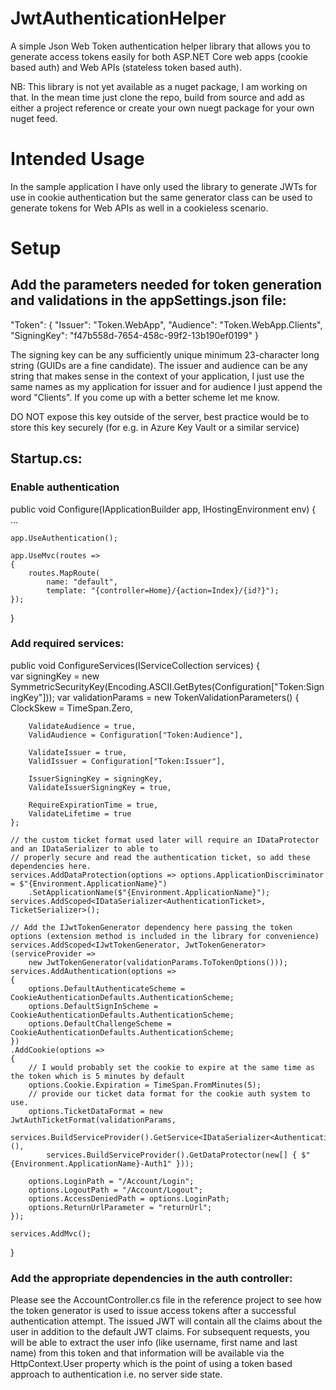 # JwtAuthenticationHelper

A simple Json Web Token authentication helper library that allows you to generate access tokens easily for both ASP.NET Core web apps (cookie based auth) and Web APIs (stateless token based auth). 

NB: This library is not yet available as a nuget package, I am working on that. In the mean time just clone the repo, build from source and add as either a project reference or create your own nuegt package for your own nuget feed.

# Intended Usage

In the sample application I have only used the library to generate JWTs for use in cookie authentication but the same generator class can be used to generate tokens for Web APIs as well in a cookieless scenario.

# Setup

## Add the parameters needed for token generation and validations in the appSettings.json file:

"Token": {
  "Issuer": "Token.WebApp",
  "Audience": "Token.WebApp.Clients",
  "SigningKey": "f47b558d-7654-458c-99f2-13b190ef0199"
}

The signing key can be any sufficiently unique minimum 23-character long string (GUIDs are a fine candidate). The issuer and audience can be any string that makes sense in the context of your application, I just use the same names
as my application for issuer and for audience I just append the word "Clients". If you come up with a better scheme let me know.

DO NOT expose this key outside of the server, best practice would be to store this key securely (for e.g. in Azure Key Vault or a similar service)

## Startup.cs:

### Enable authentication

public void Configure(IApplicationBuilder app, IHostingEnvironment env)
{
    ...
    
    app.UseAuthentication();

    app.UseMvc(routes =>
    {
        routes.MapRoute(
            name: "default",
            template: "{controller=Home}/{action=Index}/{id?}");
    });
}

### Add required services:

public void ConfigureServices(IServiceCollection services)
{            
    var signingKey = new SymmetricSecurityKey(Encoding.ASCII.GetBytes(Configuration["Token:SigningKey"]));
    var validationParams = new TokenValidationParameters()
    {
        ClockSkew = TimeSpan.Zero,

        ValidateAudience = true,
        ValidAudience = Configuration["Token:Audience"],

        ValidateIssuer = true,
        ValidIssuer = Configuration["Token:Issuer"],

        IssuerSigningKey = signingKey,
        ValidateIssuerSigningKey = true,

        RequireExpirationTime = true,
        ValidateLifetime = true
    };
    
	// the custom ticket format used later will require an IDataProtector and an IDataSerializer to able to 
	// properly secure and read the authentication ticket, so add these dependencies here.
    services.AddDataProtection(options => options.ApplicationDiscriminator = $"{Environment.ApplicationName}")
        .SetApplicationName($"{Environment.ApplicationName}");
    services.AddScoped<IDataSerializer<AuthenticationTicket>, TicketSerializer>();

	// Add the IJwtTokenGenerator dependency here passing the token options (extension method is included in the library for convenience)
    services.AddScoped<IJwtTokenGenerator, JwtTokenGenerator>(serviceProvider =>
        new JwtTokenGenerator(validationParams.ToTokenOptions()));
    services.AddAuthentication(options =>
    {
        options.DefaultAuthenticateScheme = CookieAuthenticationDefaults.AuthenticationScheme;
        options.DefaultSignInScheme = CookieAuthenticationDefaults.AuthenticationScheme;
        options.DefaultChallengeScheme = CookieAuthenticationDefaults.AuthenticationScheme;
    })
    .AddCookie(options =>
    {        
		// I would probably set the cookie to expire at the same time as the token which is 5 minutes by default
        options.Cookie.Expiration = TimeSpan.FromMinutes(5);     
		// provide our ticket data format for the cookie auth system to use.
        options.TicketDataFormat = new JwtAuthTicketFormat(validationParams,
            services.BuildServiceProvider().GetService<IDataSerializer<AuthenticationTicket>>(),
            services.BuildServiceProvider().GetDataProtector(new[] { $"{Environment.ApplicationName}-Auth1" }));

        options.LoginPath = "/Account/Login";
        options.LogoutPath = "/Account/Logout";
        options.AccessDeniedPath = options.LoginPath;
        options.ReturnUrlParameter = "returnUrl";
    });

    services.AddMvc();
}

### Add the appropriate dependencies in the auth controller:

Please see the AccountController.cs file in the reference project to see how the token generator is used to issue access tokens after a successful authentication attempt. The issued JWT will contain all the claims about the user
in addition to the default JWT claims. For subsequent requests, you will be able to extract the user info (like username, first name and last name) from this token and that information will be available via the HttpContext.User
property which is the point of using a token based approach to authentication i.e. no server side state.